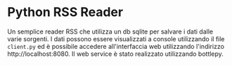 # Python RSS Reader

Un semplice reader RSS che utilizza un db sqlite per salvare i dati dalle varie sorgenti. I dati possono essere visualizzati a console utilizzando il file `client.py` ed è possibile accedere all'interfaccia web utilizzando 
l'indirizzo http://localhost:8080. Il web service è stato realizzato utilizzando bottlepy.
